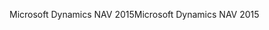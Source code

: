 <span data-ttu-id="b9d7a-101">Microsoft Dynamics NAV 2015</span><span class="sxs-lookup"><span data-stu-id="b9d7a-101">Microsoft Dynamics NAV 2015</span></span>